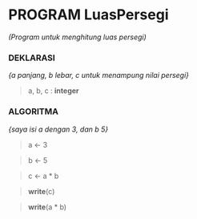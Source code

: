 # **PROGRAM** LuasPersegi
*(Program untuk menghitung luas persegi)*

### DEKLARASI

*{a panjang, b lebar, c untuk menampung nilai persegi}*

> a, b, c : **integer**

### ALGORITMA

*{saya isi a dengan 3, dan b 5}*

> a <- 3

> b <- 5

> c <- a * b

> **write**(c)

> **write**(a * b)
